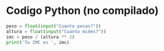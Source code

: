 # Codigo Python (no compilado)

```python
peso = float(input("Cuanto pesas?"))
altura = float(input("Cuanto mides?"))
imc = peso / (altura ** 2)
print('Tu IMC es ', imc)
```